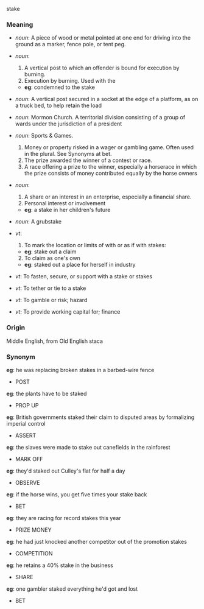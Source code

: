 stake
### Meaning
+ _noun_: A piece of wood or metal pointed at one end for driving into the ground as a marker, fence pole, or tent peg.
+ _noun_:
   1. A vertical post to which an offender is bound for execution by burning.
   2. Execution by burning. Used with the
    + __eg__: condemned to the stake
+ _noun_: A vertical post secured in a socket at the edge of a platform, as on a truck bed, to help retain the load
+ _noun_: Mormon Church. A territorial division consisting of a group of wards under the jurisdiction of a president
+ _noun_: Sports & Games.
   1. Money or property risked in a wager or gambling game. Often used in the plural. See Synonyms at bet.
   2. The prize awarded the winner of a contest or race.
   3. A race offering a prize to the winner, especially a horserace in which the prize consists of money contributed equally by the horse owners
+ _noun_:
   1. A share or an interest in an enterprise, especially a financial share.
   2. Personal interest or involvement
    + __eg__: a stake in her children's future
+ _noun_: A grubstake

+ _vt_:
   1. To mark the location or limits of with or as if with stakes:
    + __eg__: stake out a claim
   2. To claim as one's own
    + __eg__: staked out a place for herself in industry
+ _vt_: To fasten, secure, or support with a stake or stakes
+ _vt_: To tether or tie to a stake
+ _vt_: To gamble or risk; hazard
+ _vt_: To provide working capital for; finance

### Origin

Middle English, from Old English staca

### Synonym

__eg__: he was replacing broken stakes in a barbed-wire fence

+ POST

__eg__: the plants have to be staked

+ PROP UP

__eg__: British governments staked their claim to disputed areas by formalizing imperial control

+ ASSERT

__eg__: the slaves were made to stake out canefields in the rainforest

+ MARK OFF

__eg__: they'd staked out Culley's flat for half a day

+ OBSERVE

__eg__: if the horse wins, you get five times your stake back

+ BET

__eg__: they are racing for record stakes this year

+ PRIZE MONEY

__eg__: he had just knocked another competitor out of the promotion stakes

+ COMPETITION

__eg__: he retains a 40% stake in the business

+ SHARE

__eg__: one gambler staked everything he'd got and lost

+ BET


